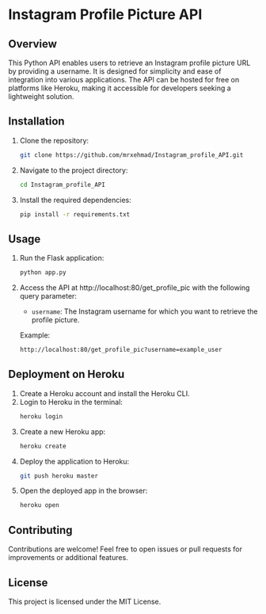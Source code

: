 # Instagram Profile Picture API

## Overview
This Python API enables users to retrieve an Instagram profile picture URL by providing a username. It is designed for simplicity and ease of integration into various applications. The API can be hosted for free on platforms like Heroku, making it accessible for developers seeking a lightweight solution.

## Installation
1. Clone the repository:
    ```bash
    git clone https://github.com/mrxehmad/Instagram_profile_API.git
    ```
2. Navigate to the project directory:
    ```bash
    cd Instagram_profile_API
    ```
3. Install the required dependencies:
    ```bash
    pip install -r requirements.txt
    ```

## Usage
1. Run the Flask application:
    ```bash
    python app.py
    ```
2. Access the API at http://localhost:80/get_profile_pic with the following query parameter:
    - `username`: The Instagram username for which you want to retrieve the profile picture.
   
    Example:
    ```bash
    http://localhost:80/get_profile_pic?username=example_user
    ```

## Deployment on Heroku
1. Create a Heroku account and install the Heroku CLI.
2. Login to Heroku in the terminal:
    ```bash
    heroku login
    ```
3. Create a new Heroku app:
    ```bash
    heroku create
    ```
4. Deploy the application to Heroku:
    ```bash
    git push heroku master
    ```
5. Open the deployed app in the browser:
    ```bash
    heroku open
    ```

## Contributing
Contributions are welcome! Feel free to open issues or pull requests for improvements or additional features.

## License
This project is licensed under the MIT License.

